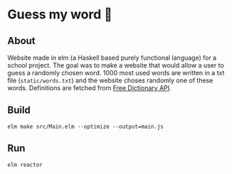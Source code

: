 # Guess my word 🔎

## About
Website made in elm (a Haskell based purely functional language) for a school project. The goal was to make a website that would allow a user to guess a randomly chosen word. 1000 most used words are written in a txt file (`static/words.txt`) and the website choses randomly one of these words. Definitions are fetched from [Free Dictionary API](https://dictionaryapi.dev/).

## Build
`elm make src/Main.elm --optimize --output=main.js`

## Run
`elm reactor`
